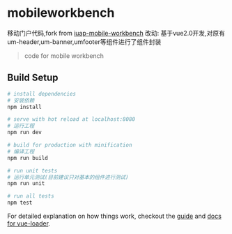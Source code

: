 # mobileworkbench
移动门户代码,fork from [iuap-mobile-workbench](https://github.com/iuapmobile/workbench)
改动:
基于vue2.0开发,对原有
um-header,um-banner,umfooter等组件进行了组件封装

> code for mobile workbench

## Build Setup

``` bash
# install dependencies
# 安装依赖
npm install

# serve with hot reload at localhost:8080
# 运行工程
npm run dev

# build for production with minification
# 编译工程
npm run build

# run unit tests
# 运行单元测试(目前建议只对基本的组件进行测试)
npm run unit

# run all tests
npm test
```

For detailed explanation on how things work, checkout the [guide](http://vuejs-templates.github.io/webpack/) and [docs for vue-loader](http://vuejs.github.io/vue-loader).

